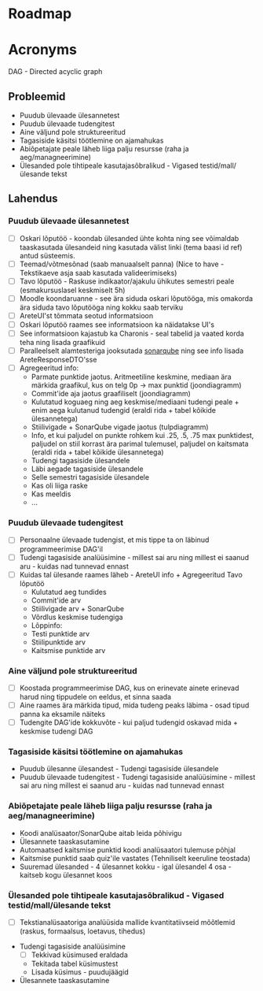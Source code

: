 # Roadmap

# Acronyms
DAG - Directed acyclic graph

## Probleemid
* Puudub ülevaade ülesannetest
* Puudub ülevaade tudengitest
* Aine väljund pole struktureeritud
* Tagasiside käsitsi töötlemine on ajamahukas
* Abiõpetajate peale läheb liiga palju resursse (raha ja aeg/managneerimine)
* Ülesanded pole tihtipeale kasutajasõbralikud - Vigased testid/mall/ülesande tekst

## Lahendus
### Puudub ülevaade ülesannetest
* [ ] Oskari lõputöö - koondab ülesanded ühte kohta ning see võimaldab taaskasutada ülesandeid ning kasutada välist linki (tema baasi id ref) antud süsteemis. 
* [ ] Teemad/võtmesõnad (saab manuaalselt panna) (Nice to have - Tekstikaeve asja saab kasutada valideerimiseks)
* [ ] Tavo lõputöö - Raskuse indikaator/ajakulu ühikutes semestri peale (esmakursuslasel keskmiselt 5h)
* [ ] Moodle koondaruanne - see ära siduda oskari lõputööga, mis omakorda ära siduda tavo lõputööga ning kokku saab terviku
* [ ] AreteUI'st tõmmata seotud informatsioon
* [ ] Oskari lõputöö raames see informatsioon ka näidatakse UI's
* [ ] See informatsioon kajastub ka Charonis - seal tabelid ja vaated korda teha ning lisada graafikuid
* [ ] Paralleelselt alamtesteriga jooksutada [sonarqube](https://www.sonarqube.org/) ning see info lisada AreteResponseDTO'sse
* [ ] Agregeeritud info:
  * Parmate punktide jaotus. Aritmeetiline keskmine, mediaan ära märkida graafikul, kus on telg 0p -> max punktid (joondiagramm)
  * Commit'ide aja jaotus graafiliselt (joondiagramm)
  * Kulutatud koguaeg ning aeg keskmise/mediaani tudengi peale + enim aega kulutanud tudengid (eraldi rida + tabel kõikide ülesannetega)
  * Stiilivigade + SonarQube vigade jaotus (tulpdiagramm)
  * Info, et kui paljudel on punkte rohkem kui .25, .5, .75 max punktidest, paljudel on stiil korrast ära parimal tulemusel, paljudel on kaitsmata (eraldi rida + tabel kõikide ülesannetega)
  * Tudengi tagasiside ülesandele
   * Läbi aegade tagasiside ülesandele
   * Selle semestri tagasiside ülesandele
    * Kas oli liiga raske
    * Kas meeldis
    * ...

### Puudub ülevaade tudengitest
* [ ] Personaalne ülevaade tudengist, et mis tippe ta on läbinud programmeerimise DAG'il
* [ ] Tudengi tagasiside analüüsimine - millest sai aru ning millest ei saanud aru - kuidas nad tunnevad ennast
* [ ] Kuidas tal ülesande raames läheb - AreteUI info + Agregeeritud Tavo lõputöö
  * Kulutatud aeg tundides
  * Commit'ide arv
  * Stiilivigade arv + SonarQube
  * Võrdlus keskmise tudengiga
  * Lõppinfo:
   * Testi punktide arv
   * Stiilipunktide arv
   * Kaitsmise punktide arv

### Aine väljund pole struktureeritud
* [ ] Koostada programmeerimise DAG, kus on erinevate ainete erinevad harud ning tippudele on eeldus, et sinna saada
* [ ] Aine raames ära märkida tipud, mida tudeng peaks läbima - osad tipud panna ka eksamile näiteks
* [ ] Tudengite DAG'ide kokkuvõte - kui paljud tudengid oskavad mida + keskmise tudengi DAG

### Tagasiside käsitsi töötlemine on ajamahukas
* Puudub ülesanne ülesandest - Tudengi tagasiside ülesandele
* Puudub ülevaade tudengitest - Tudengi tagasiside analüüsimine - millest sai aru ning millest ei saanud aru - kuidas nad tunnevad ennast

### Abiõpetajate peale läheb liiga palju resursse (raha ja aeg/managneerimine)
* Koodi analüsaator/SonarQube aitab leida põhivigu
* Ülesannete taaskasutamine
* Automaatsed kaitsmise punktid koodi analüsaatori tulemuse põhjal
* Kaitsmise punktid saab quiz'ile vastates (Tehniliselt keeruline teostada)
* Suuremad ülesanded - 4 ülesannet kokku - igal ülesandel 4 osa - kaitseb kogu ülesannet koos

### Ülesanded pole tihtipeale kasutajasõbralikud - Vigased testid/mall/ülesande tekst
* [ ] Tekstianalüsaatoriga analüüsida mallide kvantitatiivseid mõõtlemid (raskus, formaalsus, loetavus, tihedus)
* Tudengi tagasiside analüüsimine
  * [ ] Tekkivad küsimused eraldada
   * Tekitada tabel küsimustest
  * Lisada küsimus - puudujäägid
* Ülesannete taaskasutamine
